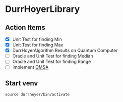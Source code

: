 # DurrHoyerLibrary

## Action Items

- [x] Unit Test for finding Min
- [x] Unit Test for finding Max
- [x] DurrHoyerAlgorithm Results on Quantum Computer
- [ ] Oracle and Unit Test for finding Median
- [ ] Oracle and Unit Test for finding Range
- [ ] Implement [QMSA](https://arxiv.org/pdf/1908.07943)

## Start venv

`source durrhoyer/bin/activate`


